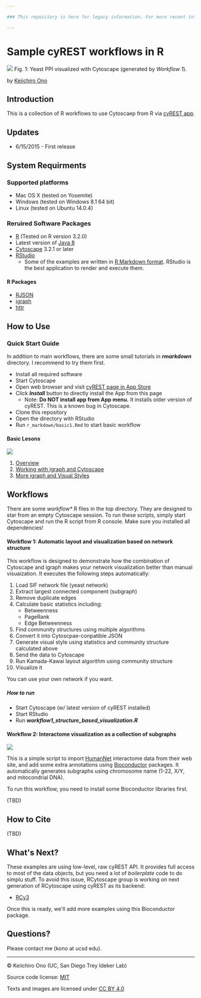 ```yaml
---

### This repository is here for legacy information. For more recent info on accessing Cytoscape through R, please refer to the [RCy3](https://github.com/cytoscape/RCy3) library as well as the [Sample R Scripts](https://github.com/cytoscape/cytoscape-automation/tree/master/for-scripters/R) in the Cytoscape Automation repository.

---
```


# Sample cyREST workflows in R 

![](http://cl.ly/image/3O242T1K1k46/structure-aware-layout.png)
Fig. 1: Yeast PPI visualized with Cytoscape (generated by _Workflow 1_).

by [Keiichiro Ono](http://keiono.github.io/)

## Introduction
This is a collection of R workflows to use Cytoscaep from R via [cyREST app](http://apps.cytoscape.org/apps/cyrest).

## Updates
* 6/15/2015 - First release


## System Requirments
### Supported platforms
* Mac OS X (tested on Yosemite)
* Windows (tested on Windows 8.1 64 bit)
* Linux (tested on Ubuntu 14.0.4)

### Reruired Software Packages
* [R](http://www.r-project.org/) (Tested on R version 3.2.0)
* Latest version of [Java 8](http://www.oracle.com/technetwork/java/javase/downloads/jdk8-downloads-2133151.html)
* [Cytoscape](http://www.cytoscape.org/) 3.2.1 or later
* [RStudio](http://www.rstudio.com/)
    * Some of the examples are written in [R Markdown format](http://rmarkdown.rstudio.com/).  RStudio is the best application to render and execute them.

#### R Packages
* [RJSON](http://cran.r-project.org/web/packages/rjson/index.html)
* [igraph](http://igraph.org/r/)
* [httr](http://cran.r-project.org/web/packages/httr/index.html)

## How to Use

### Quick Start Guide
In addition to main workflows, there are some small tutorials in ___rmarkdown___ directory.  I recommend to try them first.

* Install all required software
* Start Cytoscape
* Open web browser and visit [cyREST page in App Store](http://apps.cytoscape.org/apps/cyrest)
* Click ___Install___ button to directly install the App from this page
    * Note: __Do NOT install app from App menu.__ It installs older version of cyREST.  This is a known bug in Cytoscape.
* Clone this repository
* Open the directory with RStudio
* Run ```r_markdown/basic1.Rmd``` to start basic workflow

#### Basic Lesons

![](http://chianti.ucsd.edu/~kono/images/r_basic_2.png)

1. [Overview](https://github.com/idekerlab/cy-rest-R/blob/develop/r_markdown/basic1.Rmd)
1. [Working with igraph and Cytoscape](https://github.com/idekerlab/cy-rest-R/blob/develop/r_markdown/basic2.Rmd)
1. [More igraph and Visual Styles](https://github.com/idekerlab/cy-rest-R/blob/develop/r_markdown/basic3.Rmd)

## Workflows
There are some _workflow*_ R files in the top directory.  They are designed to star from an empty Cytoscape session. To run these scripts, simply start Cytoscape and run the R script from R console.  Make sure you installed all dependencies!

#### Workflow 1: Automatic layout and visualization based on network structure
This workflow is designed to demonstrate how the combination of Cytoscape and igraph makes your network visualization better than manual visuaization. It executes the following steps automatically:

1. Load SIF network file (yeast network)
1. Extract largest connected component (subgraph)
1. Remove duplicate edges
1. Calculate basic statistics including:
    * Betweenness
    * PageRank
    * Edge Betweenness
1. Find community structures using multiple algorithms
1. Convert it into Cytoscpae-conpatible JSON
1. Generate visual style using statistics and community structure calculated above
1. Send the data to Cytoscape
1. Run Kamada-Kawai layout algorithm using community structure
1. Visualize it

You can use your own network if you want.

##### How to run
* Start Cytoscape (w/ latest version of cyREST installed)
* Start RStudio
* Run ___workflow1_structure_based_visualization.R___

#### Workflow 2: Interactome visualization as a collection of subgraphs

![](http://chianti.ucsd.edu/~kono/images/humannet_session2.png)

This is a simple script to import [HumanNet](http://www.functionalnet.org/humannet/about.html) interactome data from their web site, and add some extra annotations using [Bioconductor]() packages.  It automatically generates subgraphs using chromosome name (1-22, X/Y, and mitocondrial DNA).

To run this workflow, you need to install some Bioconductor libraries first.

(TBD)

## How to Cite
(TBD)

## What's Next?
These examples are using low-level, raw cyREST API.  It provides full access to most of the data objects, but you need a lot of _boilerplate_ code to do simplu stuff.  To avoid this issue, RCytoscape group is working on next generation of RCytoscape using cyREST as its backend:

* [RCy3](https://github.com/tmuetze/Bioconductor_RCy3_the_new_RCytoscape)

Once this is ready, we'll add more examples using this Bioconductor package. 


## Questions?
Please contact me (kono at ucsd edu).

----
&copy; Keiichiro Ono (UC, San Diego Trey Ideker Lab)

Source code license: [MIT](http://opensource.org/licenses/MIT)

Texts and images are licensed under [CC BY 4.0](https://creativecommons.org/licenses/by/4.0/) 
